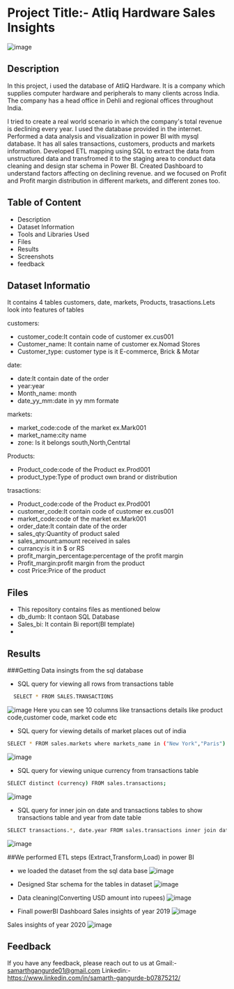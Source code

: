 # Project Title:- Atliq Hardware Sales Insights
![image](https://user-images.githubusercontent.com/93859458/171012616-096a1d46-fa86-4c17-be66-9cc8b63e43f1.png)

## Description
In this project, i used the database of AtliQ Hardware. It is a company which supplies computer hardware and peripherals to many clients across India. The company has a head office in Dehli and regional offices throughout India.

I tried to create a real world scenario in which the company's total revenue is declining every year. I used the database provided in the internet. Performed a data analysis and visualization in power BI with mysql database. It has all sales transactions, customers, products and markets information. Developed ETL mapping using SQL to extract the data from unstructured data and transfromed it to the staging area to conduct data cleaning and design star schema in Power BI. Created Dashboard to understand factors affecting on declining revenue. and we focused on Profit and Profit margin distribution in different markets, and different zones too.



## Table of Content
* Description
* Dataset Information
* Tools and Libraries Used
* Files
* Results
* Screenshots
* feedback

## Dataset Informatio
It contains 4 tables customers, date, markets, Products, trasactions.Lets look into features of tables


customers:
* customer_code:It contain code of customer ex.cus001
* Customer_name: It contain name of customer ex.Nomad Stores
* Customer_type: customer type is it E-commerce, Brick & Motar


date:
* date:It contain date of the order
* year:year
* Month_name: month
* date_yy_mm:date in yy mm formate


markets:
* market_code:code of the market ex.Mark001
* market_name:city name
* zone: Is it belongs south,North,Centrtal


Products:
* Product_code:code of the Product ex.Prod001
* product_type:Type of product own brand or distribution


trasactions:
* Product_code:code of the Product ex.Prod001
* customer_code:It contain code of customer ex.cus001
* market_code:code of the market ex.Mark001
* order_date:It contain date of the order
* sales_qty:Quantity of product saled
* sales_amount:amount received in sales
* currancy:is it in $ or RS
* profit_margin_percentage:percentage of the profit margin 
* Profit_margin:profit margin from the product
* cost Price:Price of the product



## Files
* This repository contains files as mentioned below
* db_dumb: It contaon SQL Database 
* Sales_bi: It contain Bi report(BI template)
* 
## Results
###Getting Data insingts from the sql database
* SQL query for viewing all rows from transactions table
```bash
  SELECT * FROM SALES.TRANSACTIONS
```
![image](https://user-images.githubusercontent.com/93859458/171045962-9d8cce32-8133-49ad-aa8a-d3c653d1b700.png)
Here you can see 10 columns like transactions details like product code,customer code, market code etc


* SQL query for viewing details of market places out of india
```bash
SELECT * FROM sales.markets where markets_name in ("New York","Paris")
```
![image](https://user-images.githubusercontent.com/93859458/171045407-a2a7a962-ac65-4efa-958e-2714ba8b13f6.png)



* SQL query for viewing unique currency from transactions table
```bash
SELECT distinct (currency) FROM sales.transactions;
```
 ![image](https://user-images.githubusercontent.com/93859458/171045725-dfbc0225-5756-4201-b87e-60c1745030e9.png)


* SQL query for inner join on date and transactions tables to show transactions table and year from date table
```bash
SELECT transactions.*, date.year FROM sales.transactions inner join date on transactions.order_date=date.date
```
 ![image](https://user-images.githubusercontent.com/93859458/171045584-345a882e-ee5d-40f6-9ac0-964d1ffdbdaf.png)

##We performed ETL steps (Extract,Transform,Load) in power BI
* we loaded the dataset from the sql data base
![image](https://user-images.githubusercontent.com/93859458/171046849-9f6c6fc0-fdcd-4999-ae17-fa513bf2d691.png)

* Designed Star schema for the tables in dataset
![image](https://user-images.githubusercontent.com/93859458/171047218-66a84f00-9da3-4482-b4d5-eac9f724ac25.png)

* Data cleaning(Converting USD amount into rupees)
![image](https://user-images.githubusercontent.com/93859458/171047773-36fc9f75-8ced-4af1-9bc5-235ee5ef243b.png)

* Finall powerBI Dashboard
Sales insights of year 2019
![image](https://user-images.githubusercontent.com/93859458/171049309-f00367d0-96cf-4ef3-958d-b83dce85ba98.png)



Sales insights of year 2020
![image](https://user-images.githubusercontent.com/93859458/171049506-c438fdb4-58c8-45da-bfa3-ce951c7a87c3.png)

## Feedback

If you have any feedback, please reach out to us at 
Gmail:- samarthgangurde01@gmail.com
Linkedin:-https://www.linkedin.com/in/samarth-gangurde-b07875212/


